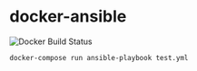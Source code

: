 # docker-ansible

![Docker Build Status](https://img.shields.io/docker/build/delamart/ansible-playbook)

```
docker-compose run ansible-playbook test.yml
```

